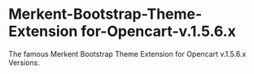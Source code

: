 # Merkent-Bootstrap-Theme-Extension for-Opencart-v.1.5.6.x

The famous Merkent Bootstrap Theme Extension for Opencart v.1.5.6.x Versions. 
